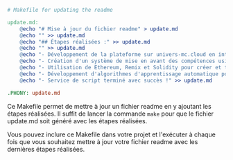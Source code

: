 ```makefile
# Makefile for updating the readme

update.md:
	@echo "# Mise à jour du fichier readme" > update.md
	@echo "" >> update.md
	@echo "## Étapes réalisées :" >> update.md
	@echo "" >> update.md
	@echo "- Développement de la plateforme sur univers-mc.cloud en intégrant les services d'apprentissage automatique, de cartographie et de développement d'algorithmes d'application." >> update.md
	@echo "- Création d'un système de mise en avant des compétences using metadata for CVs." >> update.md
	@echo "- Utilisation de Ethereum, Remix et Solidity pour créer et tester des contrats intelligents." >> update.md
	@echo "- Développement d'algorithmes d'apprentissage automatique pour améliorer la précision des metadata des compétences et optimiser l'économie circulaire using emoji et nodejs parkage.json et des methode d'affinage prompting entre le [role: 'assistant' & ,." >> update.md
	@echo "- Service de script terminé avec succès !" >> update.md

.PHONY: update.md
```
Ce Makefile permet de mettre à jour un fichier readme en y ajoutant les étapes réalisées. Il suffit de lancer la commande `make` pour que le fichier update.md soit généré avec les étapes réalisées.

Vous pouvez inclure ce Makefile dans votre projet et l'exécuter à chaque fois que vous souhaitez mettre à jour votre fichier readme avec les dernières étapes réalisées.